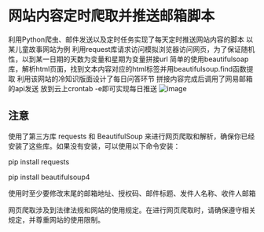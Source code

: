 # 网站内容定时爬取并推送邮箱脚本
利用Python爬虫、邮件发送以及定时任务实现了每天定时推送网站内容的脚本
以某儿童故事网站为例
利用request库请求访问模拟浏览器访问网页，为了保证随机性，以到某一日期的天数为变量和星期为变量拼接url
简单的使用beautifulsoap库，解析html页面，找到文本内容对应的html标签并用beautifulsoup.find函数提取
利用该网站的冷知识版面设计了每日问答环节
拼接内容完成后调用了网易邮箱的api发送
放到云上crontab -e即可实现每日推送
![image](https://github.com/GroundCTL2MajorTom/mailsending/assets/136243034/f52ba178-d109-48e6-964e-75fce65dcf8c)


## 注意
使用了第三方库 requests 和 BeautifulSoup 来进行网页爬取和解析，确保你已经安装了这些库。如果没有安装，可以使用以下命令安装：

pip install requests

pip install beautifulsoup4

使用时至少要修改末尾的邮箱地址、授权码、邮件标题、发件人名称、收件人邮箱

网页爬取涉及到法律法规和网站的使用规定。在进行网页爬取时，请确保遵守相关规定，并尊重网站的使用限制。
